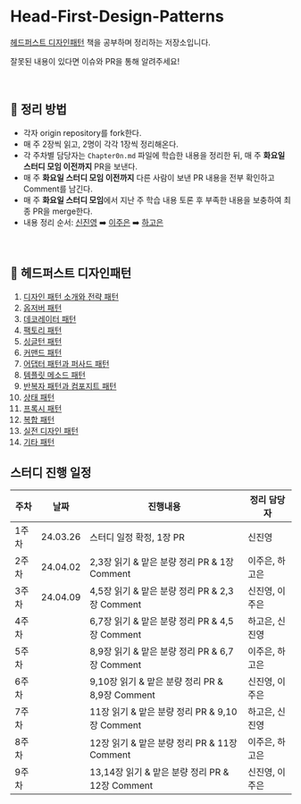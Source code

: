 # Head-First-Design-Patterns

[헤드퍼스트 디자인패턴](http://www.yes24.com/Product/Goods/108192370) 책을 공부하며 정리하는 저장소입니다.

잘못된 내용이 있다면 이슈와 PR을 통해 알려주세요!

<br/>

## 📒 정리 방법

- 각자 origin repository를 fork한다.
- 매 주 2장씩 읽고, 2명이 각각 1장씩 정리해온다.
- 각 주차별 담당자는 `Chapter0n.md` 파일에 학습한 내용을 정리한 뒤, 매 주 **화요일 스터디 모임 이전까지** PR을 보낸다.
- 매 주 **화요일 스터디 모임 이전까지** 다른 사람이 보낸 PR 내용을 전부 확인하고 Comment를 남긴다.
- 매 주 **화요일 스터디 모임**에서 지난 주 학습 내용 토론 후 부족한 내용을 보충하여 최종 PR을 merge한다.
- 내용 정리 순서: [신진영](https://github.com/Jjinyshin) ➡️ [이주은](https://github.com/lizuAg) ➡️ [하고은](https://github.com/hagoeun0119)


<br/>



## 📕 헤드퍼스트 디자인패턴

1. [디자인 패턴 소개와 전략 패턴](/Chapter01.md)
2. [옵저버 패턴]()
3. [데코레이터 패턴]()
4. [팩토리 패턴]()
5. [싱글턴 패턴]()
6. [커맨드 패턴]()
7. [어댑터 패턴과 퍼사드 패턴]()
8. [템플릿 메소드 패턴]()
9. [반복자 패턴과 컴포지트 패턴]()
10. [상태 패턴]()
11. [프록시 패턴]()
12. [복합 패턴]()
13. [실전 디자인 패턴]()
14. [기타 패턴]()

## 스터디 진행 일정

| 주차  | 날짜     | 진행내용                                        | 정리 담당자    |
| ----- | -------- | ----------------------------------------------- | -------------- |
| 1주차 | 24.03.26 | 스터디 일정 확정, 1장 PR                        | 신진영         |
| 2주차 | 24.04.02 | 2,3장 읽기 & 맡은 분량 정리 PR & 1장 Comment    | 이주은, 하고은 |
| 3주차 | 24.04.09 | 4,5장 읽기 & 맡은 분량 정리 PR & 2,3장 Comment  | 신진영, 이주은 |
| 4주차 |          | 6,7장 읽기 & 맡은 분량 정리 PR & 4,5장 Comment  | 하고은, 신진영 |
| 5주차 |          | 8,9장 읽기 & 맡은 분량 정리 PR & 6,7장 Comment  | 이주은, 하고은 |
| 6주차 |          | 9,10장 읽기 & 맡은 분량 정리 PR & 8,9장 Comment | 신진영, 이주은 |
| 7주차 |          | 11장 읽기 & 맡은 분량 정리 PR & 9,10장 Comment  | 하고은, 신진영 |
| 8주차 |          | 12장 읽기 & 맡은 분량 정리 PR & 11장 Comment    | 이주은, 하고은 |
| 9주차 |          | 13,14장 읽기 & 맡은 분량 정리 PR & 12장 Comment | 신진영, 이주은 |
